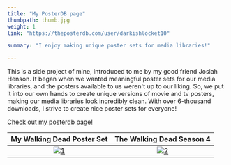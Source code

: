 ```yaml
---
title: "My PosterDB page"
thumbpath: thumb.jpg
weight: 1
link: "https://theposterdb.com/user/darkishlocket10"

summary: "I enjoy making unique poster sets for media libraries!"

---
```

This is a side project of mine, introduced to me by my good friend Josiah Henson. It began when we wanted meaningful poster sets for our media libraries, and the posters available to us weren't up to our liking. So, we put it into our own hands to create unique versions of movie and tv posters, making our media libraries look incredibly clean. With over 6-thousand downloads, I strive to create nice poster sets for everyone!

[Check out my posterdb page!](https://theposterdb.com/user/darkishlocket10)

My Walking Dead Poster Set |  The Walking Dead Season 4        |
:-------------------------:|:-------------------------:|
[![1](/twdposter.jpg)](https://theposterdb.com/set/44577)| [![2](/twds2.jpg)](https://theposterdb.com/poster/70259)    

